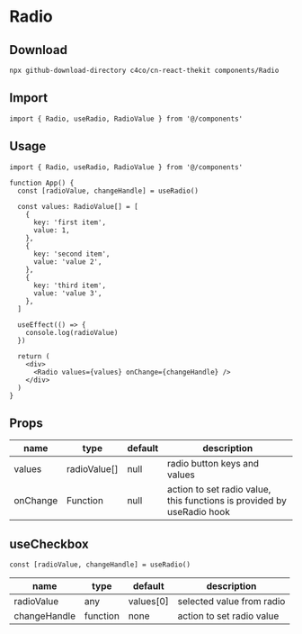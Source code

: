 # Radio

## Download

```
npx github-download-directory c4co/cn-react-thekit components/Radio
```

## Import

```tsx
import { Radio, useRadio, RadioValue } from '@/components'
```

## Usage

```tsx
import { Radio, useRadio, RadioValue } from '@/components'

function App() {
  const [radioValue, changeHandle] = useRadio()

  const values: RadioValue[] = [
    {
      key: 'first item',
      value: 1,
    },
    {
      key: 'second item',
      value: 'value 2',
    },
    {
      key: 'third item',
      value: 'value 3',
    },
  ]

  useEffect(() => {
    console.log(radioValue)
  })

  return (
    <div>
      <Radio values={values} onChange={changeHandle} />
    </div>
  )
}
```

## Props

| name     | type         | default | description                                                            |
| -------- | ------------ | ------- | ---------------------------------------------------------------------- |
| values   | radioValue[] | null    | radio button keys and values                                           |
| onChange | Function     | null    | action to set radio value, this functions is provided by useRadio hook |

## useCheckbox

```tsx
const [radioValue, changeHandle] = useRadio()
```

| name         | type     | default   | description               |
| ------------ | -------- | --------- | ------------------------- |
| radioValue   | any      | values[0] | selected value from radio |
| changeHandle | function | none      | action to set radio value |
